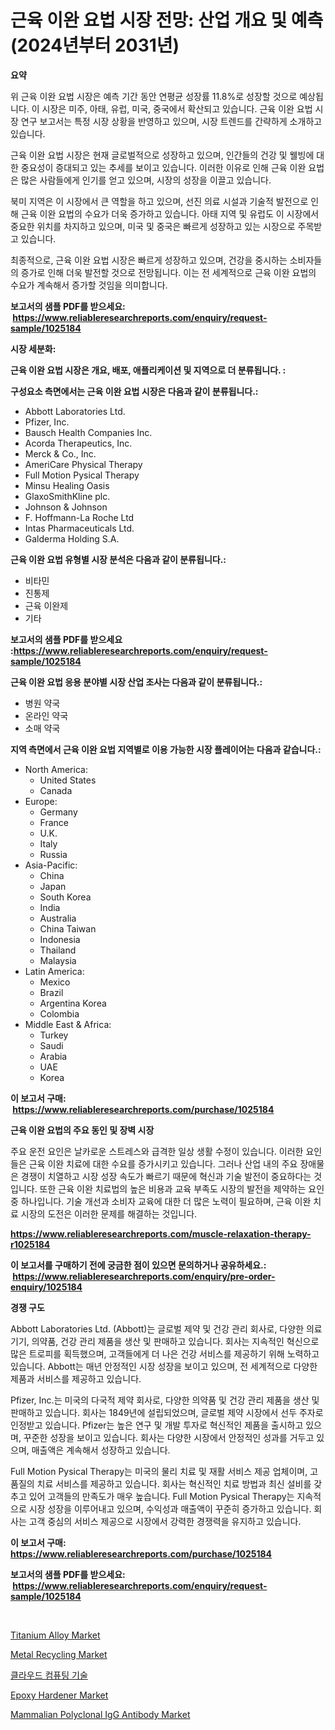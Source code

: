 <p><h1>근육 이완 요법 시장 전망: 산업 개요 및 예측 (2024년부터 2031년)</h1></p><p><strong>요약</strong></p>
<p><p>위 근육 이완 요법 시장은 예측 기간 동안 연평균 성장률 11.8%로 성장할 것으로 예상됩니다. 이 시장은 미주, 아태, 유럽, 미국, 중국에서 확산되고 있습니다. 근육 이완 요법 시장 연구 보고서는 특정 시장 상황을 반영하고 있으며, 시장 트렌드를 간략하게 소개하고 있습니다.</p><p>근육 이완 요법 시장은 현재 글로벌적으로 성장하고 있으며, 인간들의 건강 및 웰빙에 대한 중요성이 증대되고 있는 추세를 보이고 있습니다. 이러한 이유로 인해 근육 이완 요법은 많은 사람들에게 인기를 얻고 있으며, 시장의 성장을 이끌고 있습니다.</p><p>북미 지역은 이 시장에서 큰 역할을 하고 있으며, 선진 의료 시설과 기술적 발전으로 인해 근육 이완 요법의 수요가 더욱 증가하고 있습니다. 아태 지역 및 유럽도 이 시장에서 중요한 위치를 차지하고 있으며, 미국 및 중국은 빠르게 성장하고 있는 시장으로 주목받고 있습니다.</p><p>최종적으로, 근육 이완 요법 시장은 빠르게 성장하고 있으며, 건강을 중시하는 소비자들의 증가로 인해 더욱 발전할 것으로 전망됩니다. 이는 전 세계적으로 근육 이완 요법의 수요가 계속해서 증가할 것임을 의미합니다.</p></p>
<p><strong>보고서의 샘플 PDF를 받으세요: &nbsp;<a href="https://www.reliableresearchreports.com/enquiry/request-sample/1025184">https://www.reliableresearchreports.com/enquiry/request-sample/1025184</a></strong></p>
<p><strong>시장 세분화:</strong></p>
<p><strong> 근육 이완 요법 시장은 개요, 배포, 애플리케이션 및 지역으로 더 분류됩니다. :</strong></p>
<p><strong>구성요소 측면에서는 근육 이완 요법 시장은 다음과 같이 분류됩니다.:</strong></p>
<p><ul><li>Abbott Laboratories Ltd.</li><li>Pfizer, Inc.</li><li>Bausch Health Companies Inc.</li><li>Acorda Therapeutics, Inc.</li><li>Merck & Co., Inc.</li><li>AmeriCare Physical Therapy</li><li>Full Motion Pysical Therapy</li><li>Minsu Healing Oasis</li><li>GlaxoSmithKline plc.</li><li>Johnson & Johnson</li><li>F. Hoffmann-La Roche Ltd</li><li>Intas Pharmaceuticals Ltd.</li><li>Galderma Holding S.A.</li></ul></p>
<p><strong> 근육 이완 요법 유형별 시장 분석은 다음과 같이 분류됩니다.:</strong></p>
<p><ul><li>비타민</li><li>진통제</li><li>근육 이완제</li><li>기타</li></ul></p>
<p><strong>보고서의 샘플 PDF를 받으세요 :<a href="https://www.reliableresearchreports.com/enquiry/request-sample/1025184">https://www.reliableresearchreports.com/enquiry/request-sample/1025184</a></strong></p>
<p><strong> 근육 이완 요법 응용 분야별 시장 산업 조사는 다음과 같이 분류됩니다.:</strong></p>
<p><ul><li>병원 약국</li><li>온라인 약국</li><li>소매 약국</li></ul></p>
<p><strong>지역 측면에서 근육 이완 요법 지역별로 이용 가능한 시장 플레이어는 다음과 같습니다.:</strong></p>
<p><ul>
    <li>
        North America:
        <ul>
            <li>United States</li>
            <li>Canada</li>
        </ul>
    </li>
    <li>
        Europe:
        <ul>
            <li>Germany</li>
            <li>France</li>
            <li>U.K.</li>
            <li>Italy</li>
            <li>Russia</li>
        </ul>
    </li>
    <li>
        Asia-Pacific:
        <ul>
            <li>China</li>
            <li>Japan</li>
            <li>South Korea</li>
            <li>India</li>
            <li>Australia</li>
            <li>China Taiwan</li>
            <li>Indonesia</li>
            <li>Thailand</li>
            <li>Malaysia</li>
        </ul>
    </li>
    <li>
        Latin America:
        <ul>
            <li>Mexico</li>
            <li>Brazil</li>
            <li>Argentina Korea</li>
            <li>Colombia</li>
        </ul>
    </li>
    <li>
        Middle East & Africa:
        <ul>
            <li>Turkey</li>
            <li>Saudi</li>
            <li>Arabia</li>
            <li>UAE</li>
            <li>Korea</li>
        </ul>
    </li>
    </ul></p>
<p><strong>이 보고서 구매: &nbsp;<a href="https://www.reliableresearchreports.com/purchase/1025184">https://www.reliableresearchreports.com/purchase/1025184</a></strong></p>
<p><strong>근육 이완 요법의 주요 동인 및 장벽 시장</strong></p>
<p><p>주요 운전 요인은 날카로운 스트레스와 급격한 일상 생활 수정이 있습니다. 이러한 요인들은 근육 이완 치료에 대한 수요를 증가시키고 있습니다. 그러나 산업 내의 주요 장애물은 경쟁이 치열하고 시장 성장 속도가 빠르기 때문에 혁신과 기술 발전이 중요하다는 것입니다. 또한 근육 이완 치료법의 높은 비용과 교육 부족도 시장의 발전을 제약하는 요인 중 하나입니다. 기술 개선과 소비자 교육에 대한 더 많은 노력이 필요하며, 근육 이완 치료 시장의 도전은 이러한 문제를 해결하는 것입니다.</p></p>
<p><strong><a href="https://www.reliableresearchreports.com/muscle-relaxation-therapy-r1025184">https://www.reliableresearchreports.com/muscle-relaxation-therapy-r1025184</a></strong></p>
<p><strong>이 보고서를 구매하기 전에 궁금한 점이 있으면 문의하거나 공유하세요.: &nbsp;<a href="https://www.reliableresearchreports.com/enquiry/pre-order-enquiry/1025184">https://www.reliableresearchreports.com/enquiry/pre-order-enquiry/1025184</a></strong></p>
<p><strong>경쟁 구도</strong></p>
<p><p>Abbott Laboratories Ltd. (Abbott)는 글로벌 제약 및 건강 관리 회사로, 다양한 의료 기기, 의약품, 건강 관리 제품을 생산 및 판매하고 있습니다. 회사는 지속적인 혁신으로 많은 트로피를 획득했으며, 고객들에게 더 나은 건강 서비스를 제공하기 위해 노력하고 있습니다. Abbott는 매년 안정적인 시장 성장을 보이고 있으며, 전 세계적으로 다양한 제품과 서비스를 제공하고 있습니다.</p><p>Pfizer, Inc.는 미국의 다국적 제약 회사로, 다양한 의약품 및 건강 관리 제품을 생산 및 판매하고 있습니다. 회사는 1849년에 설립되었으며, 글로벌 제약 시장에서 선두 주자로 인정받고 있습니다. Pfizer는 높은 연구 및 개발 투자로 혁신적인 제품을 출시하고 있으며, 꾸준한 성장을 보이고 있습니다. 회사는 다양한 시장에서 안정적인 성과를 거두고 있으며, 매출액은 계속해서 성장하고 있습니다.</p><p>Full Motion Pysical Therapy는 미국의 물리 치료 및 재활 서비스 제공 업체이며, 고품질의 치료 서비스를 제공하고 있습니다. 회사는 혁신적인 치료 방법과 최신 설비를 갖추고 있어 고객들의 만족도가 매우 높습니다. Full Motion Pysical Therapy는 지속적으로 시장 성장을 이루어내고 있으며, 수익성과 매출액이 꾸준히 증가하고 있습니다. 회사는 고객 중심의 서비스 제공으로 시장에서 강력한 경쟁력을 유지하고 있습니다.</p></p>
<p><strong>이 보고서 구매: &nbsp; <a href="https://www.reliableresearchreports.com/purchase/1025184">https://www.reliableresearchreports.com/purchase/1025184</a></strong></p>
<p><strong>보고서의 샘플 PDF를 받으세요: &nbsp;<a href="https://www.reliableresearchreports.com/enquiry/request-sample/1025184">https://www.reliableresearchreports.com/enquiry/request-sample/1025184</a></strong><strong></strong></p>
<p>&nbsp;</p>
<p><p><a href="https://issuu.com/reportprime-2/docs/titanium-alloy-market-size-2030.pptx">Titanium Alloy Market</a></p><p><a href="https://github.com/lylyparadise/Market-Research-Report-List-2/blob/main/metal-recycling-market.md">Metal Recycling Market</a></p><p><a href="https://github.com/idcefvhkdut6/Market-Research-Report-List-1/blob/main/599919323919.md">클라우드 컴퓨팅 기술</a></p><p><a href="https://issuu.com/reportprime-2/docs/epoxy-hardener-market-size-2030.pptx">Epoxy Hardener Market</a></p><p><a href="https://github.com/johnbach50/Market-Research-Report-List-2/blob/main/mammalian-polyclonal-igg-antibody-market.md">Mammalian Polyclonal IgG Antibody Market</a></p></p>